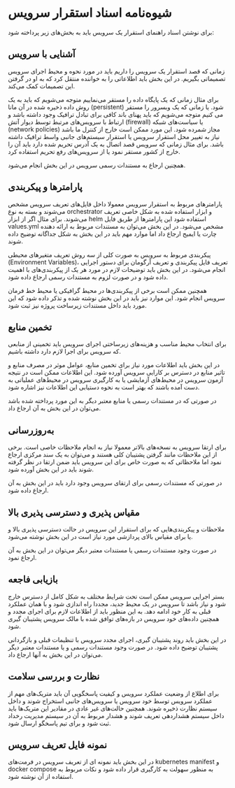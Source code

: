 # شیوه‌نامه اسناد استقرار سرویس
برای نوشتن اسناد راهنمای استقرار یک سرویس باید به بخش‌های زیر پرداخته شود:
## آشنایی با سرویس
زمانی که قصد استقرار یک سرویس را داریم باید در مورد نحوه و محیط اجرای سرویس تصمیماتی بگیریم. در این بخش باید اطلاعاتی را به خواننده منتقل کرد که به او در گرفتن این تصمیمات کمک می‌کند.

برای مثال زمانی که یک پایگاه داده را مستقر می‌نماییم متوجه می‌شویم که باید به یک روش داده ذخیره شده در آن مانا (persistent) شود.
یا زمانی که یک وبسرور را مستقر می کنیم متوجه می‌شویم که باید پهنای باند کافی برای تبادل ترافیک وجود داشته باشد و ارتباط با سرویس‌های مرتبط توسط دیوار آتش (firewall) یا سیاست‌های شبکه (network policies) مجاز شمرده شود. این مورد ممکن است خارج از کنترل ما باشد نیاز به تغییر محل استقرار سرویس یا استقرار سیستم‌های جانبی واسط ترافیک داشته باشد. برای مثال زمانی که سرویس قصد اتصال به یک آدرس تحریم شده دارد باید آن را خارج از کشور مستقر نمود یا از سرویس‌های رفع تحریم استفاده کرد.

همچنین ارجاع به مستندات رسمی سرویس در این بخش انجام می‌شود.


## پارامتر‌ها و پیکربندی
پارامترهای مربوط به استقرار سرویس معمولا داخل فایل‌های تعریف سرویس مشخص می‌شوند و بسته به نوع orchestrator و ابزار استفاده شده به شکل خاصی تعریف می‌شوند. برای مثال اگر از ابزار helm استفاده شود این پارامترها از طریق فایل values.yml مشخص می‌شود.
در این بخش می‌توان به مستندات مربوط به ارائه دهنده چارت یا ایمیج ارجاع داد اما موارد مهم باید در این بخش به شکل جداگانه توضیح داده شوند.

پیکربندی مربوط به سرویس به صورت کلی از سه روش تعریف متغیرهای محیطی (Environment Variables)، تعریف فایل پیکربندی و تعریف آرگومان برای دستور اجرایی انجام می‌شود.
در این بخش باید توضیحات لازم در مورد هر یک از پیکربندی‌های با اهمیت داده شود و در صورت لزوم به مستندات رسمی ارجاع داده شود.

همچنین ممکن است برخی از پیکربندی‌ها در محیط گرافیکی یا محیط خط فرمان سرویس انجام شود. این موارد نیز باید در این بخش نوشته شده و تذکر داده شود که این مورد باید داخل مستندات زیرساخت پروژه نیز ثبت شود.

## تخمین منابع
برای انتخاب محیط مناسب و هزینه‌های زیرساختی اجرای سرویس باید تخمینی از منابعی که سرویس برای اجرا لازم دارد داشته باشیم.

در این بخش باید اطلاعات مورد نیاز برای تخمین منابع، عوامل موثر در مصرف منابع و تاثیر منابع در دسترس بر کارایی سرویس آورده شود. این اطلاعات ممکن است در نتیجه آزمون سرویس در محیط‌های آزمایشی یا به کارگیری سرویس در محیط‌های عملیاتی به دست آمده باشند که بهتر است به نحوه دستیابی این اطلاعات نیز اشاره شود.

در صورتی که در مستندات رسمی یا منابع معتبر دیگر به این مورد پرداخته شده باشد می‌توان در این بخش به آن ارجاع داد.

## به‌روزرسانی
برای ارتقا سرویس به نسخه‌های بالاتر معمولا نیاز به انجام ملاحظات خاصی است. برخی از این ملاحظات مانند گرفتن پشتیبان کلی هستند و می‌توان به یک سند مرکزی ارجاع نمود اما ملاحظاتی که به صورت خاص برای این سرویس باید ضمن ارتقا در نظر گرفته شوند باید در این بخش آورده شود.

در صورتی که مستندات رسمی برای ارتقای سرویس وجود دارد باید در این بخش به آن ارجاع داده شود.
## مقیاس پذیری و دسترسی پذیری بالا
ملاحظات و پیکربندی‌هایی که برای استقرار این سرویس در حالت دسترسی پذیری بالا و یا برای مقیاس بالای پردازشی مورد نیاز است در این بخش نوشته می‌شود.

در صورت وجود مستندات رسمی یا مستندات معتبر دیگر می‌توان در این بخش به آن ارجاع نمود.
## بازیابی فاجعه
بستر اجرایی سرویس ممکن است تحت شرایط مختلف به شکل کامل از دسترس خارج شود و نیاز باشد تا سرویس در یک محیط جدید، مجددا راه اندازی شود و با همان عملکرد قبلی به کار خود ادامه دهد. به این منظور باید از اطلاعات لازم برای اجرای مجدد و همچنین داده‌های خود سرویس در بازه‌های توافق شده با مالک سرویس پشتیبان گیری شود.

در این بخش باید روند پشتیبان گیری، اجرای مجدد سرویس با تنظیمات قبلی و بازگردانی پشتیبان توضیح داده شود. در صورت وجود مستندات رسمی و یا مستندات معتبر دیگر می‌توان در این بخش به آنها ارجاع داد.

## نظارت و بررسی سلامت
برای اطلاع از وضعیت عملکرد سرویس و کیفیت پاسخگویی آن باید متریک‌های مهم از عملکرد سرویس توسط خود سرویس یا سرویس‌های جانبی استخراج شوند و داخل سیستم نظارت ذخیره شوند. همچنین حالت‌های غیر عادی در مقادیر این متریک‌ها باید داخل سیستم هشداردهی تعریف شوند و هشدار مربوط به آن در سیستم مدیریت رخداد ثبت شود و برای تیم پاسخگو ارسال شود.

## نمونه فایل تعریف سرویس
در این بخش باید نمونه ای از تعریف سرویس در فرمت‌های kubernetes manifest و docker compose به منظور سهولت به کارگیری قرار داده شود و نکات مربوط به استفاده از آن نوشته شود.